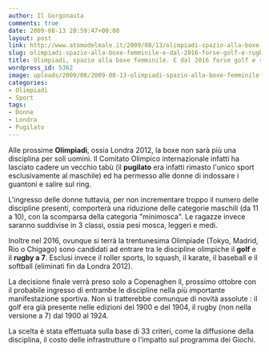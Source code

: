 ```yaml
---
author: Il Gorgonauta
comments: true
date: 2009-08-13 20:59:47+00:00
layout: post
link: http://www.atomodelmale.it/2009/08/13/olimpiadi-spazio-alla-boxe-femminile-e-dal-2016-forse-golf-e-rugby-a-7/
slug: olimpiadi-spazio-alla-boxe-femminile-e-dal-2016-forse-golf-e-rugby-a-7
title: Olimpiadi, spazio alla boxe femminile. E dal 2016 forse golf e rugby a 7.
wordpress_id: 5362
image: uploads/2009/08/2009-08-13-olimpiadi-spazio-alla-boxe-femminile-e-dal-2016-forse-golf-e-rugby-a-7.jpg
categories:
- Olimpiadi
- Sport
tags:
- Donne
- Londra
- Pugilato
---
```


Alle prossime **Olimpiadi**, ossia Londra 2012, la boxe non sarà più una disciplina per soli uomini. Il Comitato Olimpico internazionale infatti ha lasciato cadere un vecchio tabù (il **pugilato** era infatti rimasto l'unico sport esclusivamente al maschile) ed ha permesso alle donne di indossare i guantoni e salire sul ring.

L'ingresso delle donne tuttavia, per non incrementare troppo il numero delle discipline presenti, comporterà una riduzione delle categorie maschili (da 11 a 10), con la scomparsa della categoria "minimosca". Le ragazze invece saranno suddivise in 3 classi, ossia pesi mosca, leggeri e medi.

Inoltre nel 2016, ovunque si terrà la trentunesima Olimpiade (Tokyo, Madrid, Rio o Chigago) sono candidati ad entrare tra le discipline olimpiche il **golf** e il **rugby a 7**. Esclusi invece il roller sports, lo squash, il karate, il baseball e il softball (eliminati fin da Londra 2012).

La decisione finale verrà preso solo a Copenaghen il, prossimo ottobre con il probabile ingresso di entrambe le discipline nella più importante manifestazione sportiva. Non si tratterebbe comunque di novità assolute : il golf era già presente nelle edizioni del 1900 e del 1904, il rugby (non nella versione a 7) dal 1900 al 1924.

La scelta è stata effettuata sulla base di 33 criteri, come la diffusione della disciplina, il costo delle infrastrutture o l'impatto sul programma dei Giochi.
